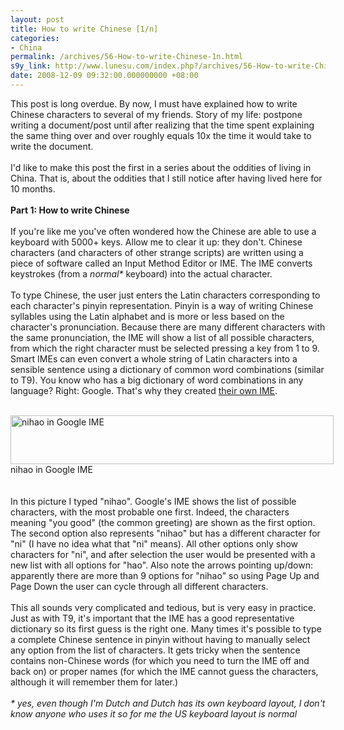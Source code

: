 ```yaml
---
layout: post
title: How to write Chinese [1/n]
categories:
- China
permalink: /archives/56-How-to-write-Chinese-1n.html
s9y_link: http://www.lunesu.com/index.php?/archives/56-How-to-write-Chinese-1n.html
date: 2008-12-09 09:32:00.000000000 +08:00
---
```

This post is long overdue. By now, I must have explained how to write Chinese characters to several of my friends. Story of my life: postpone writing a document/post until after realizing that the time spent explaining the same thing over and over roughly equals 10x the time it would take to write the document. <br />
<br />
I'd like to make this post the first in a series about the oddities of living in China. That is, about the oddities that I still notice after having lived here for 10 months.<br />
<br />
<strong>Part 1: How to write Chinese</strong><br />
<br />
If you're like me you've often wondered how the Chinese are able to use a keyboard with 5000+ keys. Allow me to clear it up: they don't. Chinese characters (and characters of other strange scripts) are written using a piece of software called an Input Method Editor or IME. The IME converts keystrokes (from a <em>normal*</em> keyboard) into the actual character. <br />
<br />
To type Chinese, the user just enters the Latin characters corresponding to each character's pinyin representation. Pinyin is a way of writing Chinese syllables using the Latin alphabet and is more or less based on the character's pronunciation. Because there are many different characters with the same pronunciation, the IME will show a list of all possible characters, from which the right character must be selected pressing a key from 1 to 9. Smart IMEs can even convert a whole string of Latin characters into a sensible sentence using a dictionary of common word combinations (similar to T9). You know who has a big dictionary of word combinations in any language? Right: Google. That's why they created <a href="http://www.google.com/ime/pinyin/" title="Google IME">their own IME</a>.<br />
<br />
<div class="serendipity_imageComment_center" style="width: 517px"><div class="serendipity_imageComment_img"><!-- s9ymdb:46 --><img class="serendipity_image_center" width="517" height="78"  src="http://www.lunesu.com/uploads/nihaoime.png" alt="nihao in Google IME" /></div><div class="serendipity_imageComment_txt">nihao in Google IME</div></div><br />
<br />
In this picture I typed "nihao". Google's IME shows the list of possible characters, with the most probable one first. Indeed, the characters meaning "you good" (the common greeting) are shown as the first option. The second option also represents "nihao" but has a different character for "ni" (I have no idea what that "ni" means). All other options only show characters for "ni", and after selection the user would be presented with a new list with all options for "hao". Also note the arrows pointing up/down: apparently there are more than 9 options for "nihao" so using Page Up and Page Down the user can cycle through all different characters.<br />
<br />
This all sounds very complicated and tedious, but is very easy in practice. Just as with T9, it's important that the IME has a good representative dictionary so its first guess is the right one. Many times it's possible to type a complete Chinese sentence in pinyin without having to manually select any option from the list of characters. It gets tricky when the sentence contains non-Chinese words (for which you need to turn the IME off and back on) or proper names (for which the IME cannot guess the characters, although it will remember them for later.)<br />
<br />
<em>* yes, even though I'm Dutch and Dutch has its own keyboard layout, I don't know anyone who uses it so for me the US keyboard layout is normal</em>
